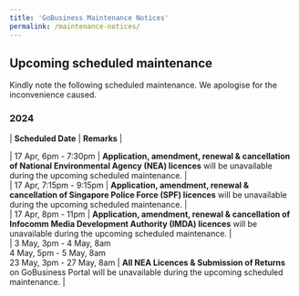 ```yaml
---
title: 'GoBusiness Maintenance Notices'
permalink: /maintenance-notices/
---
```


## Upcoming scheduled maintenance

Kindly note the following scheduled maintenance. We apologise for the inconvenience caused.

### 2024 

| **Scheduled Date** | **Remarks** |  
    
| 17 Apr, 6pm - 7:30pm | **Application, amendment, renewal & cancellation of National Environmental Agency (NEA) licences** will be unavailable during the upcoming scheduled maintenance. |       
| 17 Apr, 7:15pm - 9:15pm | **Application, amendment, renewal & cancellation of Singapore Police Force (SPF) licences** will be unavailable during the upcoming scheduled maintenance. |    
| 17 Apr, 8pm - 11pm | **Application, amendment, renewal & cancellation of Infocomm Media Development Authority (IMDA) licences** will be unavailable during the upcoming scheduled maintenance. |     
| 3 May, 3pm - 4 May, 8am<br>4 May, 5pm - 5 May, 8am<br>23 May, 3pm - 27 May, 8am | **All NEA Licences & Submission of Returns** on GoBusiness Portal will be unavailable during the upcoming scheduled maintenance. |  






<script src="/jquery/jquery.min.js"></script>
<script src="/jquery/resize-tables.js"></script>

